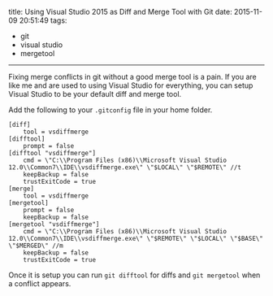 title: Using Visual Studio 2015 as Diff and Merge Tool with Git
date: 2015-11-09 20:51:49
tags:
- git
- visual studio
- mergetool
---

Fixing merge conflicts in git without a good merge tool is a pain. If you are like me and are used to using Visual Studio for everything, you can setup Visual Studio to be your default diff and merge tool.

Add the following to your `.gitconfig` file in your home folder.

```
[diff]
    tool = vsdiffmerge
[difftool]
    prompt = false
[difftool "vsdiffmerge"]
    cmd = \"C:\\Program Files (x86)\\Microsoft Visual Studio 12.0\\Common7\\IDE\\vsdiffmerge.exe\" \"$LOCAL\" \"$REMOTE\" //t
    keepBackup = false
    trustExitCode = true
[merge]
    tool = vsdiffmerge
[mergetool]
    prompt = false
    keepBackup = false
[mergetool "vsdiffmerge"]
    cmd = \"C:\\Program Files (x86)\\Microsoft Visual Studio 12.0\\Common7\\IDE\\vsdiffmerge.exe\" \"$REMOTE\" \"$LOCAL\" \"$BASE\" \"$MERGED\" //m
    keepBackup = false
    trustExitCode = true
```

Once it is setup you can run `git difftool` for diffs and `git mergetool` when a conflict appears.